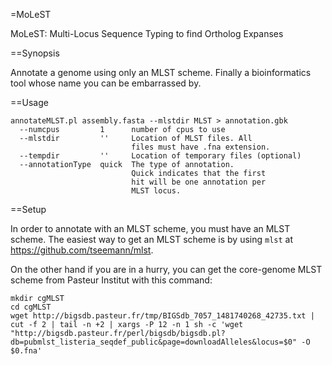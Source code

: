 =MoLeST

MoLeST: Multi-Locus Sequence Typing to find Ortholog Expanses

==Synopsis

Annotate a genome using only an MLST scheme.  Finally a bioinformatics tool whose name you can be embarrassed by.  

==Usage

    annotateMLST.pl assembly.fasta --mlstdir MLST > annotation.gbk
      --numcpus         1      number of cpus to use
      --mlstdir         ''     Location of MLST files. All
                               files must have .fna extension.
      --tempdir         ''     Location of temporary files (optional)
      --annotationType  quick  The type of annotation.
                               Quick indicates that the first
                               hit will be one annotation per
                               MLST locus.

==Setup

In order to annotate with an MLST scheme, you must have an MLST scheme.  The easiest way to get an MLST scheme is by using `mlst` at https://github.com/tseemann/mlst.

On the other hand if you are in a hurry, you can get the core-genome MLST scheme from Pasteur Institut with this command:

    mkdir cgMLST
    cd cgMLST
    wget http://bigsdb.pasteur.fr/tmp/BIGSdb_7057_1481740268_42735.txt | cut -f 2 | tail -n +2 | xargs -P 12 -n 1 sh -c 'wget "http://bigsdb.pasteur.fr/perl/bigsdb/bigsdb.pl?db=pubmlst_listeria_seqdef_public&page=downloadAlleles&locus=$0" -O $0.fna'
